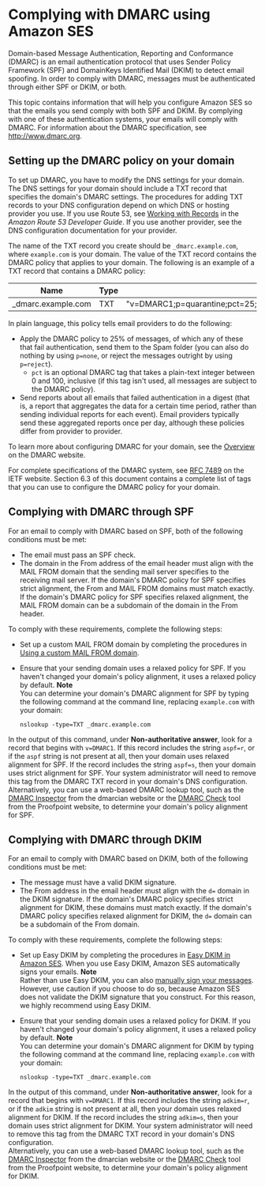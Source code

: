 # Complying with DMARC using Amazon SES<a name="send-email-authentication-dmarc"></a>

Domain\-based Message Authentication, Reporting and Conformance \(DMARC\) is an email authentication protocol that uses Sender Policy Framework \(SPF\) and DomainKeys Identified Mail \(DKIM\) to detect email spoofing\. In order to comply with DMARC, messages must be authenticated through either SPF or DKIM, or both\.

This topic contains information that will help you configure Amazon SES so that the emails you send comply with both SPF and DKIM\. By complying with one of these authentication systems, your emails will comply with DMARC\. For information about the DMARC specification, see [http://www\.dmarc\.org](http://www.dmarc.org)\.

## Setting up the DMARC policy on your domain<a name="send-email-authentication-dmarc-dns"></a>

To set up DMARC, you have to modify the DNS settings for your domain\. The DNS settings for your domain should include a TXT record that specifies the domain's DMARC settings\. The procedures for adding TXT records to your DNS configuration depend on which DNS or hosting provider you use\. If you use Route 53, see [Working with Records](https://docs.aws.amazon.com/Route53/latest/DeveloperGuide/rrsets-working-with.html) in the *Amazon Route 53 Developer Guide*\. If you use another provider, see the DNS configuration documentation for your provider\.

The name of the TXT record you create should be `_dmarc.example.com`, where `example.com` is your domain\. The value of the TXT record contains the DMARC policy that applies to your domain\. The following is an example of a TXT record that contains a DMARC policy:


| Name | Type | Value | 
| --- | --- | --- | 
| \_dmarc\.example\.com | TXT | "v=DMARC1;p=quarantine;pct=25;rua=mailto:dmarcreports@example\.com" | 

In plain language, this policy tells email providers to do the following: 
+ Apply the DMARC policy to 25% of messages, of which any of these that fail authentication, send them to the Spam folder \(you can also do nothing by using `p=none`, or reject the messages outright by using `p=reject`\)\.
  + `pct` is an optional DMARC tag that takes a plain\-text integer between 0 and 100, inclusive \(if this tag isn't used, all messages are subject to the DMARC policy\)\.
+ Send reports about all emails that failed authentication in a digest \(that is, a report that aggregates the data for a certain time period, rather than sending individual reports for each event\)\. Email providers typically send these aggregated reports once per day, although these policies differ from provider to provider\.

To learn more about configuring DMARC for your domain, see the [Overview](https://dmarc.org/overview/) on the DMARC website\.

For complete specifications of the DMARC system, see [RFC 7489](https://tools.ietf.org/html/rfc7489) on the IETF website\. Section 6\.3 of this document contains a complete list of tags that you can use to configure the DMARC policy for your domain\.

## Complying with DMARC through SPF<a name="send-email-authentication-dmarc-spf"></a>

For an email to comply with DMARC based on SPF, both of the following conditions must be met:
+ The email must pass an SPF check\.
+ The domain in the From address of the email header must align with the MAIL FROM domain that the sending mail server specifies to the receiving mail server\. If the domain's DMARC policy for SPF specifies strict alignment, the From and MAIL FROM domains must match exactly\. If the domain's DMARC policy for SPF specifies relaxed alignment, the MAIL FROM domain can be a subdomain of the domain in the From header\.

To comply with these requirements, complete the following steps:
+ Set up a custom MAIL FROM domain by completing the procedures in [Using a custom MAIL FROM domain](mail-from.md)\.
+ Ensure that your sending domain uses a relaxed policy for SPF\. If you haven't changed your domain's policy alignment, it uses a relaxed policy by default\.
**Note**  
You can determine your domain's DMARC alignment for SPF by typing the following command at the command line, replacing `example.com` with your domain:  

  ```
  nslookup -type=TXT _dmarc.example.com
  ```
In the output of this command, under **Non\-authoritative answer**, look for a record that begins with `v=DMARC1`\. If this record includes the string `aspf=r`, or if the `aspf` string is not present at all, then your domain uses relaxed alignment for SPF\. If the record includes the string `aspf=s`, then your domain uses strict alignment for SPF\. Your system administrator will need to remove this tag from the DMARC TXT record in your domain's DNS configuration\.  
Alternatively, you can use a web\-based DMARC lookup tool, such as the [DMARC Inspector](https://dmarcian.com/dmarc-inspector/) from the dmarcian website or the [DMARC Check](https://stopemailfraud.proofpoint.com/dmarc/) tool from the Proofpoint website, to determine your domain's policy alignment for SPF\.

## Complying with DMARC through DKIM<a name="send-email-authentication-dmarc-dkim"></a>

For an email to comply with DMARC based on DKIM, both of the following conditions must be met:
+ The message must have a valid DKIM signature\.
+ The From address in the email header must align with the `d=` domain in the DKIM signature\. If the domain's DMARC policy specifies strict alignment for DKIM, these domains must match exactly\. If the domain's DMARC policy specifies relaxed alignment for DKIM, the `d=` domain can be a subdomain of the From domain\.

To comply with these requirements, complete the following steps:
+ Set up Easy DKIM by completing the procedures in [Easy DKIM in Amazon SES](send-email-authentication-dkim-easy.md)\. When you use Easy DKIM, Amazon SES automatically signs your emails\.
**Note**  
Rather than use Easy DKIM, you can also [manually sign your messages](send-email-authentication-dkim-manual.md)\. However, use caution if you choose to do so, because Amazon SES does not validate the DKIM signature that you construct\. For this reason, we highly recommend using Easy DKIM\.
+ Ensure that your sending domain uses a relaxed policy for DKIM\. If you haven't changed your domain's policy alignment, it uses a relaxed policy by default\.
**Note**  
You can determine your domain's DMARC alignment for DKIM by typing the following command at the command line, replacing `example.com` with your domain:  

  ```
  nslookup -type=TXT _dmarc.example.com
  ```
In the output of this command, under **Non\-authoritative answer**, look for a record that begins with `v=DMARC1`\. If this record includes the string `adkim=r`, or if the `adkim` string is not present at all, then your domain uses relaxed alignment for DKIM\. If the record includes the string `adkim=s`, then your domain uses strict alignment for DKIM\. Your system administrator will need to remove this tag from the DMARC TXT record in your domain's DNS configuration\.  
Alternatively, you can use a web\-based DMARC lookup tool, such as the [DMARC Inspector](https://dmarcian.com/dmarc-inspector/) from the dmarcian website or the [DMARC Check](https://stopemailfraud.proofpoint.com/dmarc/) tool from the Proofpoint website, to determine your domain's policy alignment for DKIM\.
